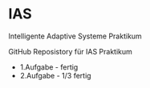 # IAS
Intelligente Adaptive Systeme Praktikum

GitHub Reposistory für IAS Praktikum

- 1.Aufgabe - fertig
- 2.Aufgabe - 1/3 fertig
